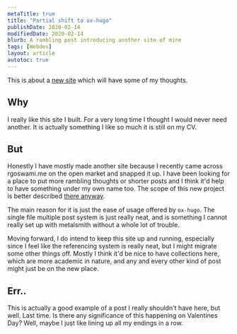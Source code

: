 ```yaml
---
metaTitle: true
title: "Partial shift to ox-hugo"
publishDate: 2020-02-14
modifiedDate: 2020-02-14
blurb: A rambling post introducing another site of mine
tags: [Webdev]
layout: article
autotoc: true
---
```


This is about a [new site](https://rgoswami.me) which will have some of my thoughts.

## Why

I really like this site I built. For a very long time I thought I would never
need another. It is actually something I like so much it is still on my CV.

## But

Honestly I have mostly made another site because I recently came across
rgoswami.me on the open market and snapped it up. I have been looking for a
place to put more rambling thoughts or shorter posts and I think it'd help to
have something under my own name too. The scope of this new project is better
described [there anyway](https://rgoswami.me/posts/rationale).

The main reason for it is just the ease of usage offered by `ox-hugo`. The
single file multiple post system is just really neat, and is something I cannot
really set up with metalsmith without a whole lot of trouble.

Moving forward, I do intend to keep this site up and running, especially since I
feel like the referencing system is really neat, but I might migrate some other
things off. Mostly I think it'd be nice to have collections here, which are more
academic in nature, and any and every other kind of post might just be on the
new place.

## Err..

This is actually a good example of a post I really shouldn't have here, but
well. Last time. Is there any significance of this happening on Valentines Day?
Well, maybe I just like lining up all my endings in a row.
